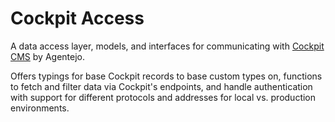 # Cockpit Access

A data access layer, models, and interfaces for communicating with [Cockpit CMS](https://getcockpit.com) by Agentejo.

Offers typings for base Cockpit records to base custom types on, functions to fetch and filter data via Cockpit's endpoints, and handle authentication with support for different protocols and addresses for local vs. production environments.
